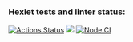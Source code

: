 ### Hexlet tests and linter status:
[![Actions Status](https://github.com/Lenimore/frontend-project-lvl1/workflows/hexlet-check/badge.svg)](https://github.com/Lenimore/frontend-project-lvl1/actions)
<a href="https://codeclimate.com/github/Lenimore/frontend-project-lvl1/maintainability"><img src="https://api.codeclimate.com/v1/badges/cf31b868e48dcdba0ae7/maintainability" /></a>
[![Node CI](https://github.com/Lenimore/frontend-project-lvl1/actions/workflows/make-lint.yml/badge.svg)](https://github.com/Lenimore/frontend-project-lvl1/actions/workflows/make-lint.yml)